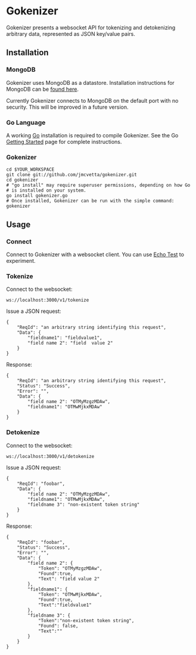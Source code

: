 # Gokenizer

Gokenizer presents a websocket API for tokenizing and detokenizing arbitrary
data, represented as JSON key/value pairs.


## Installation

### MongoDB

Gokenizer uses MongoDB as a datastore.  Installation instructions for MongoDB
can be [found here](http://www.mongodb.org/display/DOCS/Quickstart).

Currently Gokenizer connects to MongoDB on the default port with no security.
This will be improved in a future version.

### Go Language

A working [Go](http://golang.org) installation is required to compile
Gokenizer.  See the Go [Getting Started](http://golang.org/doc/install) page
for complete instructions.

### Gokenizer

	cd $YOUR_WORKSPACE
	git clone git://github.com/jmcvetta/gokenizer.git
	cd gokenizer
	# "go install" may require superuser permissions, depending on how Go
	# is installed on your system.
	go install gokenizer.go 
	# Once installed, Gokenizer can be run with the simple command:
	gokenizer


## Usage

### Connect

Connect to Gokenizer with a websocket client.  You can use [Echo
Test](http://websocket.org/echo.html) to experiment.

### Tokenize

Connect to the websocket:

	ws://localhost:3000/v1/tokenize

Issue a JSON request:

	{
		"ReqId": "an arbitrary string identifying this request",
		"Data": {
			"fieldname1": "fieldvalue1",
			"field name 2": "field  value 2"
		}
	}

Response:

	{
		"ReqId": "an arbitrary string identifying this request",
		"Status": "Success",
		"Error": "",
		"Data": {
			"field name 2": "OTMyMzgzMDAw",
			"fieldname1": "OTMwMjkxMDAw"
		}
	}

### Detokenize

Connect to the websocket:

	ws://localhost:3000/v1/detokenize

Issue a JSON request:

	{
		"ReqId": "foobar",
		"Data": {
			"field name 2": "OTMyMzgzMDAw",
			"fieldname1": "OTMwMjkxMDAw",
			"fieldname 3": "non-existent token string"
		}
	}

Response:

	{
		"ReqId": "foobar",
		"Status": "Success", 
		"Error": "",
		"Data": {
			"field name 2": {
				"Token": "OTMyMzgzMDAw",
				"Found":true,
				"Text": "field value 2"
			},
			"fieldname1": {
				"Token": "OTMwMjkxMDAw",
				"Found":true,
				"Text":"fieldvalue1"
			},
			"fieldname 3": {
				"Token":"non-existent token string",
				"Found": false,
				"Text":""
			}
		}
	}
